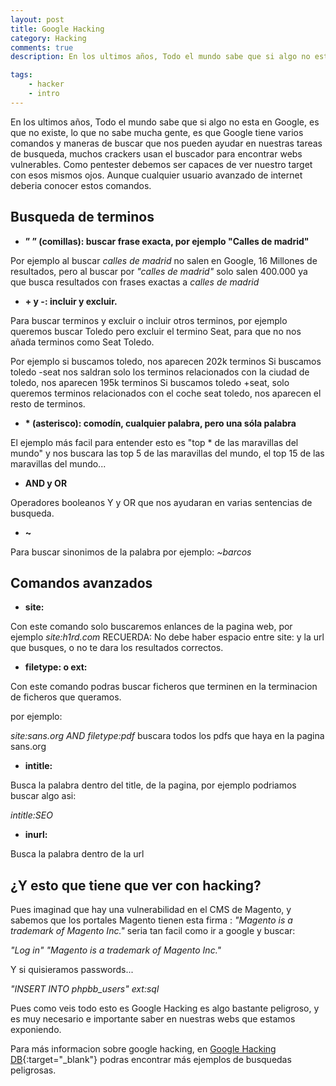 ```yaml
---
layout: post
title: Google Hacking
category: Hacking
comments: true
description: En los ultimos años, Todo el mundo sabe que si algo no esta en Google, es que no existe, lo que no sabe mucha gente, es que Google tiene varios comandos y maneras de buscar que nos pueden ayudar en nuestras tareas de busqueda, muchos crackers usan el buscador para encontrar webs vulnerables. Como pentester debemos ser capaces de ver nuestro target con esos mismos ojos. Aunque cualquier usuario avanzado de internet deberia conocer estos comandos.

tags:   
    - hacker
    - intro
---
```


En los ultimos años, Todo el mundo sabe que si algo no esta en Google, es que no existe, lo que no sabe mucha gente, es que Google tiene varios comandos y maneras de buscar que nos pueden ayudar en nuestras tareas de busqueda, muchos crackers usan el buscador para encontrar webs vulnerables. Como pentester debemos ser capaces de ver nuestro target con esos mismos ojos. Aunque cualquier usuario avanzado de internet deberia conocer estos comandos.

## Busqueda de terminos

* __” ” (comillas): buscar frase exacta, por ejemplo "Calles de madrid"__

Por ejemplo al buscar *calles de madrid* no salen en Google, 16 Millones de resultados, pero al buscar por *\"calles de madrid\"* solo salen 400.000 ya que busca resultados con frases exactas a *calles de madrid*

* __\+ y -: incluir y excluir.__

Para buscar terminos y excluir o incluir otros terminos, por ejemplo queremos buscar Toledo pero excluir el termino Seat, para que no nos añada terminos como Seat Toledo.

Por ejemplo si buscamos toledo, nos aparecen 202k terminos
Si buscamos toledo -seat nos saldran solo los terminos relacionados con la ciudad de toledo, nos aparecen 195k terminos
Si buscamos toledo +seat, solo queremos terminos relacionados con el coche seat toledo, nos aparecen el resto de terminos.

* __\* (asterisco): comodín, cualquier palabra, pero una sóla palabra__

El ejemplo más facil para entender esto es "top * de las maravillas del mundo" y nos buscara las top 5 de las maravillas del mundo, el top 15 de las maravillas del mundo... 

* __AND y OR__ 

Operadores booleanos Y y OR que nos ayudaran en varias sentencias de busqueda.

* __\~__ 

Para buscar sinonimos de la palabra por ejemplo: *~barcos*

## Comandos avanzados

* __site:__

Con este comando solo buscaremos enlances de la pagina web, por ejemplo *site:h1rd.com*  RECUERDA: No debe haber espacio entre site: y la url que busques, o no te dara los resultados correctos.

* __filetype:  o ext:__ 

Con este comando podras buscar ficheros que terminen en la terminacion de ficheros que queramos.

por ejemplo:

*site:sans.org AND filetype:pdf* buscara todos los pdfs que haya en la pagina sans.org

* __intitle:__

Busca la palabra dentro del title, de la pagina, por ejemplo podriamos buscar algo asi:

*intitle:SEO*

* __inurl:__

Busca la palabra dentro de la url

## ¿Y esto que tiene que ver con hacking?

Pues imaginad que hay una vulnerabilidad en el CMS de Magento, y sabemos que los portales Magento tienen esta firma : *"Magento is a trademark of Magento Inc."* seria tan facil como ir a google y buscar:

*"Log in" "Magento is a trademark of Magento Inc."*

Y si quisieramos passwords...

*"INSERT INTO phpbb_users" ext:sql*

Pues como veis todo esto es Google Hacking es algo bastante peligroso, y es muy necesario e importante saber en nuestras webs que estamos exponiendo.

Para más informacion sobre google hacking, en [Google Hacking DB](https://www.exploit-db.com/google-hacking-database/){:target="_blank"} podras encontrar más ejemplos de busquedas peligrosas.







